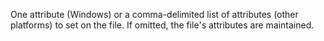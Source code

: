 One attribute (Windows) or a comma-delimited list of attributes (other platforms) to set on the file.
If omitted, the file's attributes are maintained.